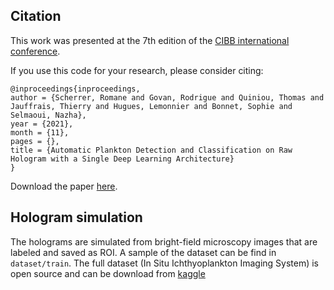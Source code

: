 ## Citation

This work was presented at the 7th edition of the [CIBB international conference](https://davidechicco.github.io/cibb2021/index.html).

If you use this code for your research, please consider citing:
```
@inproceedings{inproceedings,
author = {Scherrer, Romane and Govan, Rodrigue and Quiniou, Thomas and Jauffrais, Thierry and Hugues, Lemonnier and Bonnet, Sophie and Selmaoui, Nazha},
year = {2021},
month = {11},
pages = {},
title = {Automatic Plankton Detection and Classification on Raw Hologram with a Single Deep Learning Architecture}
}
```

Download the paper [here](https://www.researchgate.net/publication/355926011_Automatic_Plankton_Detection_and_Classification_on_Raw_Hologram_with_a_Single_Deep_Learning_Architecture).


## Hologram simulation

The holograms are simulated from bright-field microscopy images that are labeled and saved as ROI. A sample of the dataset can be find in `dataset/train`.  The full dataset (In Situ Ichthyoplankton Imaging System) is open source and can be download from [kaggle](https://www.kaggle.com/competitions/datasciencebowl/data)
